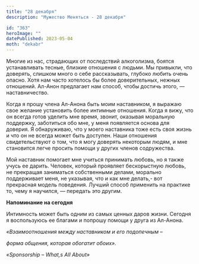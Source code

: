 ```yaml
---
title: "28 декабря"
description: "Мужество Меняться - 28 декабря"

id: "363"
heroImage: ""
datePublished: 2023-05-04
moth: "dekabr"
---
```


Многие из нас, страдающих от последствий алкоголизма, боятся устанавливать
тесные, близкие отношения с людьми. Мы привыкли, что доверять, слишком много о
себе рассказывать, глубоко любить очень опасно. Хотя нам часто хотелось бы
более доверительных, нежных отношений. Ал-Анон предлагает нам способ, чтобы
достичь этого, — наставничество.

Когда я прошу члена Ал-Анона быть моим наставником, я выражаю свое желание
установить более интимные отношения. Когда я вижу, что он всегда готов уделить
мне время, звонит, оказывая моральную поддержку, заботиться обо мне, у меня
появляется основа для доверия. Я обнаруживаю, что у моего наставника тоже есть
своя жизнь и что он не всегда может быть доступен. Наши отношения
свидетельствуют о том, что я могу доверять некоторым людям, и мне становится
легче просить помощи у других членов содружества.

Мой наставник помогает мне учиться принимать любовь, но я также учусь ее
дарить. Человек, который проявляет бескорыстную любовь, не прекращая
заниматься собственными делами, морально поддерживает меня, не указывая, что и
как мне делать,- вот прекрасная модель поведения. Лучший способ применить на
практике то, чему я научился, — передать это другим.

**Напоминание на сегодня**

Интимность может быть одним из самых ценных даров жизни. Сегодня я
воспользуюсь ее благами и попрошу помощи у друга из Ал-Анона.

_«Взаимоотношения между наставником и его подопечным –_

_форма общения, которая обогатит обоих»._

_«Sponsorship – What,s All About»_
